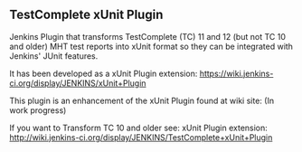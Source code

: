 TestComplete xUnit Plugin
-------------------------

Jenkins Plugin that transforms TestComplete (TC) 11 and 12 (but not TC 10 and older) MHT test reports into xUnit format so they can be integrated with Jenkins' JUnit features.

It has been developed as a xUnit Plugin extension: https://wiki.jenkins-ci.org/display/JENKINS/xUnit+Plugin

This plugin is an enhancement of the xUnit Plugin found at wiki site: (In work progress)

If you want to Transform TC 10 and older see: xUnit Plugin extension: http://wiki.jenkins-ci.org/display/JENKINS/TestComplete+xUnit+Plugin